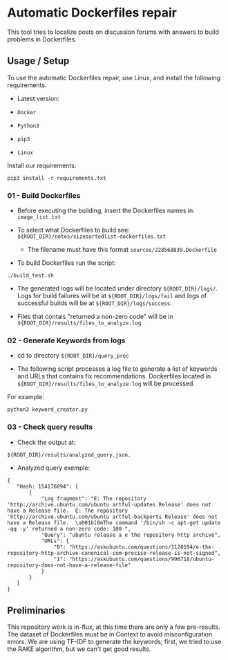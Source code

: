# Automatic Dockerfiles repair
 This tool tries to localize posts on discussion forums
with answers to build problems in Dockerfiles.

 ## Usage / Setup
To use the automatic Dockerfiles repair, use Linux, and install the following requirements.

- Latest version: 

- `Docker`
- `Python3`
- `pip3`
- `Linux`

Install our requirements:

```
pip3 install -r requirements.txt
```

### 01 - Build Dockerfiles

- Before executing the building, insert the Dockerfiles names in: `image_list.txt`

- To select what Dockerfiles to build see: `${ROOT_DIR}/notes/sizesortedlist-dockerfiles.txt`
    - The filename must have this format `sources/228568839.Dockerfile`

- To build Dockerfiles run the script:

```
./build_test.sh
```

- The generated logs will be located under directory `${ROOT_DIR}/logs/`. Logs for build failures
  will be at `${ROOT_DIR}/logs/fail` and logs of successful builds will be at `${ROOT_DIR}/logs/success`.

- Files that contais "returned a non-zero code" will be in `${ROOT_DIR}/results/files_to_analyze.log`

### 02 - Generate Keywords from logs

- cd to directory `${ROOT_DIR}/query_proc`

- The following script processes a log file to generate a list of keywords and URLs 
that contains fix recommendations. Dockerfiles located in `${ROOT_DIR}/results/files_to_analyze.log` will be processed.

For example:

```
python3 keyword_creator.py
```

### 03 - Check query results

- Check the output at: 

```
${ROOT_DIR}/results/analyzed_query.json.
```

 - Analyzed query exemple:
 
 ```
 {
    "Hash: 154176094": [
        {
            "Log fragment": "E: The repository 'http://archive.ubuntu.com/ubuntu artful-updates Release' does not have a Release file.  E: The repository 'http://archive.ubuntu.com/ubuntu artful-backports Release' does not have a Release file.  \u001b[0mThe command '/bin/sh -c apt-get update -qq -y' returned a non-zero code: 100 ",
            "Query": "ubuntu release a e the repository http archive",
            "URLs": {
                "0": "https://askubuntu.com/questions/1120194/e-the-repository-http-archive-canonical-com-precise-release-is-not-signed",
                "1": "https://askubuntu.com/questions/996718/ubuntu-repository-does-not-have-a-release-file"
            }
        }
    ]
}
 ```

 ## Preliminaries

This repository work is in-flux, at this time there are only a few pre-results. The dataset of Dockerfiles must be in Context to avoid misconfiguration errors. We are using TF-IDF to generate the keywords, first, we tried to use the RAKE algorithm, but we can't get good results.